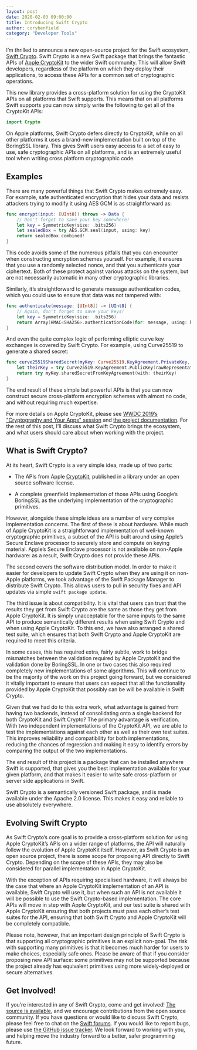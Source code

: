 ```yaml
---
layout: post
date: 2020-02-03 09:00:00
title: Introducing Swift Crypto
author: corybenfield
category: "Developer Tools"
---
```


I’m thrilled to announce a new open-source project for the Swift ecosystem,
[Swift Crypto](https://github.com/apple/swift-crypto). Swift Crypto is a new
Swift package that brings the fantastic APIs of [Apple
CryptoKit](https://developer.apple.com/documentation/cryptokit) to the wider
Swift community. This will allow Swift developers, regardless of the platform
on which they deploy their applications, to access these APIs for a common set
of cryptographic operations.

This new library provides a cross-platform solution for using the CryptoKit
APIs on all platforms that Swift supports. This means that on all platforms
Swift supports you can now simply write the following to get all of the
CryptoKit APIs:

~~~swift
import Crypto
~~~

On Apple platforms, Swift Crypto defers directly to CryptoKit, while on all
other platforms it uses a brand-new implementation built on top of the
BoringSSL library. This gives Swift users easy access to a set of easy to use,
safe cryptographic APIs on all platforms, and is an extremely useful tool when
writing cross platform cryptographic code.

## Examples

There are many powerful things that Swift Crypto makes extremely easy. For
example, safe authenticated encryption that hides your data and resists
attackers trying to modify it using AES GCM is as straightforward as:

~~~swift
func encrypt(input: [UInt8]) throws -> Data {
    // Don't forget to save your key somewhere!
    let key = SymmetricKey(size: .bits256)
    let sealedBox = try AES.GCM.seal(input, using: key)
    return sealedBox.combined!
}
~~~

This code avoids some of the numerous pitfalls that you can encounter when
constructing encryption schemes yourself. For example, it ensures that you use
a randomly selected nonce, and that you authenticate your ciphertext. Both of
these protect against various attacks on the system, but are not necessarily
automatic in many other cryptographic libraries.

Similarly, it’s straightforward to generate message authentication codes,
which you could use to ensure that data was not tampered with:

~~~swift
func authenticate(message: [UInt8]) -> [UInt8] {
    // Again, don't forget to save your keys!
    let key = SymmetricKey(size: .bits256)
    return Array(HMAC<SHA256>.authenticationCode(for: message, using: key))
}
~~~

And even the quite complex logic of performing elliptic curve key exchanges is
covered by Swift Crypto. For example, using Curve25519 to generate a shared
secret:

~~~swift
func curve25519SharedSecret(myKey: Curve25519.KeyAgreement.PrivateKey, theirKeyBytes: [UInt8]) throws -> SharedSecret {
    let theirKey = try Curve25519.KeyAgreement.PublicKey(rawRepresentation: theirKeyBytes)
    return try myKey.sharedSecretFromKeyAgreement(with: theirKey)
}
~~~

The end result of these simple but powerful APIs is that you can now construct
secure cross-platform encryption schemes with almost no code, and without
requiring much expertise.

For more details on Apple CryptoKit, please see [WWDC 2019’s "Cryptography and
Your Apps" session](https://developer.apple.com/videos/play/wwdc2019/709/) and
[the project
documentation](https://developer.apple.com/documentation/cryptokit). For the
rest of this post, I’ll discuss what Swift Crypto brings the ecosystem, and
what users should care about when working with the project.

## What is Swift Crypto?

At its heart, Swift Crypto is a very simple idea, made up of two parts:

* The APIs from Apple
  [CryptoKit](https://developer.apple.com/documentation/cryptokit),
  published in a library under an open source software license.

* A complete greenfield implementation of those APIs using Google’s BoringSSL
  as the underlying implementation of the cryptographic primitives.

However, alongside these simple ideas are a number of very complex
implementation concerns. The first of these is about hardware. While much of
Apple CryptoKit is a straightforward implementation of well-known
cryptographic primitives, a subset of the API is built around using Apple’s
Secure Enclave processor to securely store and compute on keying material.
Apple’s Secure Enclave processor is not available on non-Apple hardware: as a
result, Swift Crypto does not provide these APIs.

The second covers the software distribution model. In order to make it easier
for developers to update Swift Crypto when they are using it on non-Apple
platforms, we took advantage of the Swift Package Manager to distribute Swift
Crypto. This allows users to pull in security fixes and API updates via simple
`swift package update`.

The third issue is about compatibility. It is vital that users can trust that
the results they get from Swift Crypto are the same as those they get from
Apple CryptoKit. It is simply unacceptable for the same inputs to the same API
to produce semantically different results when using Swift Crypto and when
using Apple CryptoKit. To this end, we have also arranged a shared test suite,
which ensures that both Swift Crypto and Apple CryptoKit are required to meet
this criteria.

In some cases, this has required extra, fairly subtle, work to bridge
mismatches between the validation required by Apple CryptoKit and the
validation done by BoringSSL. In one or two cases this also required
completely new implementations of some algorithms. This will continue to be
the majority of the work on this project going forward, but we considered it
vitally important to ensure that users can expect that all the functionality
provided by Apple CryptoKit that possibly can be will be available in Swift
Crypto.

Given that we had do to this extra work, what advantage is gained from having
two backends, instead of consolidating onto a single backend for both
CryptoKit and Swift Crypto? The primary advantage is verification. With two
independent implementations of the CryptoKit API, we are able to test the
implementations against each other as well as their own test suites. This
improves reliability and compatibility for both implementations, reducing
the chances of regression and making it easy to identify errors by comparing
the output of the two implementations.

The end result of this project is a package that can be installed anywhere
Swift is supported, that gives you the best implementation available for
your given platform, and that makes it easier to write safe cross-platform or
server side applications in Swift.

Swift Crypto is a semantically versioned Swift package, and is made available
under the Apache 2.0 license. This makes it easy and reliable to use
absolutely everywhere.

## Evolving Swift Crypto

As Swift Crypto’s core goal is to provide a cross-platform solution for using
Apple CryptoKit’s APIs on a wider range of platforms, the API will naturally
follow the evolution of Apple CryptoKit itself. However, as Swift Crypto is an
open source project, there is some scope for proposing API directly to Swift
Crypto. Depending on the scope of these APIs, they may also be considered for
parallel implementation in Apple CryptoKit.

With the exception of APIs requiring specialised hardware, it will always be
the case that where an Apple CryptoKit implementation of an API is available,
Swift Crypto will use it, but when such an API is not available it will be
possible to use the Swift Crypto-based implementation. The core APIs will move
in step with Apple CryptoKit, and our test suite is shared with Apple
CryptoKit ensuring that both projects must pass each other’s test suites for
the API, ensuring that both Swift Crypto and Apple CryptoKit will be
completely compatible.

Please note, however, that an important design principle of Swift Crypto is
that supporting all cryptographic primitives is an explicit non-goal. The risk
with supporting many primitives is that it becomes much harder for users to
make choices, especially safe ones. Please be aware of that if you consider
proposing new API surface: some primitives may not be supported because the
project already has equivalent primitives using more widely-deployed or secure
alternatives.

## Get Involved!

If you’re interested in any of Swift Crypto, come and get involved! [The
source is available](https://github.com/apple/swift-crypto), and we encourage
contributions from the open source community. If you have questions or would
like to discuss Swift Crypto, please feel free to chat on the [Swift
forums](https://forums.swift.org/c/related-projects/swift-crypto). If you
would like to report bugs, please use [the GitHub issue
tracker](https://github.com/apple/swift-crypto/issues). We look forward to
working with you, and helping move the industry forward to a better, safer
programming future.
